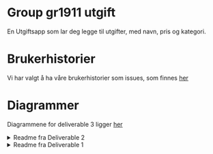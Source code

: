 # Group gr1911 utgift

En Utgiftsapp som lar deg legge  til utgifter, med navn, pris og kategori.

# Brukerhistorier

Vi har valgt å ha våre brukerhistorier som issues, som finnes [her](https://gitlab.stud.idi.ntnu.no/it1901/gr1911/gr1911/issues?scope=all&utf8=%E2%9C%93&state=closed&label_name[]=Brukerhistorie)

# Diagrammer
Diagrammene for deliverable 3 ligger [her](https://gitlab.stud.idi.ntnu.no/it1901/gr1911/gr1911/tree/issue-73/diagrams)



<details>

<summary>Readme fra Deliverable 2</summary>

# Brukerhistorier

Jeg ønsker å sortere utgifter etter kategorier.

Jeg ønsker å lagre utgifter på en web-server.

## Skjermbilder for deliverable 2

Skjermbilde av forsiden:

![Foside](sketches/Skjermbilde DL2 forside.JPG)

Skjermbilde av ny utgift:

![Ny utgift](sketches/Skjermbilde DL2 ny utgift.JPG)

Skjermbilde fra web-server:

![web server](sketches/Skjermbilde rest1 DL2.JPG)

Skjermbilde fra web-server med GET metode

![web server get](sketches/Skjermbilde rest2 DL2.JPG)

</details>


<details>

  <summary>Readme fra Deliverable 1</summary>
  
  En utgiftsapp som lar deg legge inn nye utgifter, og se oversikt over hva man bruker penger på, sortert i diverse kategorier.
  Initielt kan bruker velge mellom gitte kategorier, men senere er det ønske om mulighet til å legge til egne. 
  Fordelingen mellom de ulike kategoriene vil vises i et kakediagram som i første omgang bare vil være illustrerende, 
  men som senere kan utvikles til at bruker kan trykke på kategoriene og få opp tilhørende utgifter. 
  
  Under videre utvikling finnes det også tanker om å introdusere dato som et potensielt skille mellom utgifter
  i kombinasjon med kategoriene. Mulighet til å endre og slette eksisterende utgifter er også noe som er ment å implementeres etterhvert. 
  
  Skisse av forsiden av appen:
  
  ![Forside](sketches/Forside skisse.png)
  
  Skisse av når man skal legge inn en ny utgift:
  
  ![Ny utgift](sketches/ny utgift skisse.png)
  
  Skjermbilde av forsiden:
  
  ![Forside](sketches/Skjermbilde forside.JPG)
  
  Skjermbilde av ny utgift:
  
  ![Ny utgift](sketches/Skjermbilde ny utgift.JPG)
   
  Brukerhistorie:
  
  Som en forbruker, ønsker jeg å kunne registrere mine utgifter, slik at jeg kan få oversikt, og se hva jeg bruker penger på.

</details>
